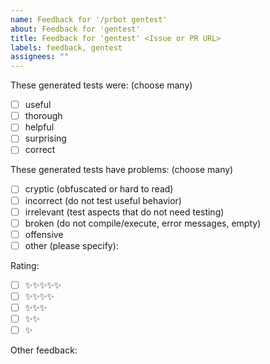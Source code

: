 ```yaml
---
name: Feedback for '/prbot gentest'
about: Feedback for 'gentest'
title: Feedback for 'gentest' <Issue or PR URL>
labels: feedback, gentest
assignees: ""
---
```


These generated tests were: (choose many)

- [ ] useful
- [ ] thorough
- [ ] helpful
- [ ] surprising
- [ ] correct

These generated tests have problems: (choose many)

- [ ] cryptic (obfuscated or hard to read)
- [ ] incorrect (do not test useful behavior)
- [ ] irrelevant (test aspects that do not need testing)
- [ ] broken (do not compile/execute, error messages, empty)
- [ ] offensive
- [ ] other (please specify):

Rating:

- [ ] ✨✨✨✨✨
- [ ] ✨✨✨✨
- [ ] ✨✨✨
- [ ] ✨✨
- [ ] ✨

Other feedback:
